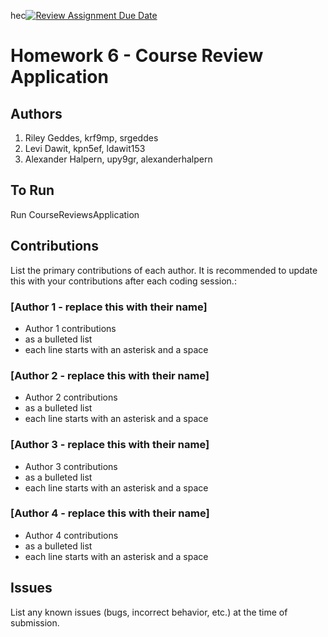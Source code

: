 hec[![Review Assignment Due Date](https://classroom.github.com/assets/deadline-readme-button-24ddc0f5d75046c5622901739e7c5dd533143b0c8e959d652212380cedb1ea36.svg)](https://classroom.github.com/a/uwW2kZBL)
# Homework 6 - Course Review Application

## Authors
1) Riley Geddes, krf9mp, srgeddes
2) Levi Dawit, kpn5ef, ldawit153
3) Alexander Halpern, upy9gr, alexanderhalpern


## To Run

Run CourseReviewsApplication 

## Contributions

List the primary contributions of each author. It is recommended to update this with your contributions after each coding session.:

### [Author 1 - replace this with their name]

* Author 1 contributions
* as a bulleted list
* each line starts with an asterisk and a space

### [Author 2 - replace this with their name]

* Author 2 contributions
* as a bulleted list
* each line starts with an asterisk and a space

### [Author 3 - replace this with their name]

* Author 3 contributions
* as a bulleted list
* each line starts with an asterisk and a space

### [Author 4 - replace this with their name]

* Author 4 contributions
* as a bulleted list
* each line starts with an asterisk and a space

## Issues

List any known issues (bugs, incorrect behavior, etc.) at the time of submission.
